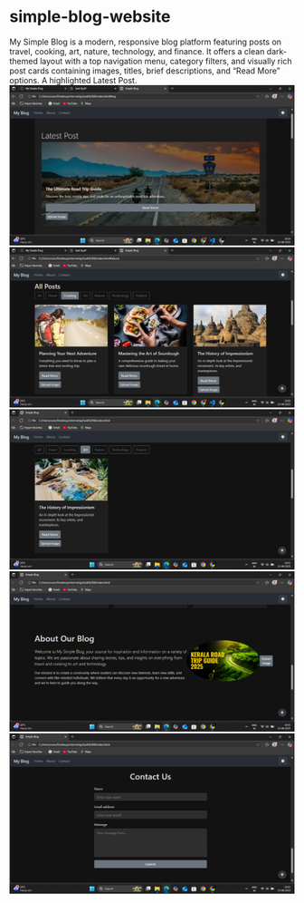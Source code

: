 # simple-blog-website
My Simple Blog is a modern, responsive blog platform featuring posts on travel, cooking, art, nature, technology, and finance. It offers a clean dark-themed layout with a top navigation menu, category filters, and visually rich post cards containing images, titles, brief descriptions, and “Read More” options. A highlighted Latest Post.
![image alt](https://raw.githubusercontent.com/Srividhyadiya/simple-blog-website/c60a5ffbf555d49dc35e4bbac525e133caad60f5/Screenshot%20(454).png)
![image alt](https://raw.githubusercontent.com/Srividhyadiya/simple-blog-website/9c1f0e5c9aa12f68f67bdb7d6a9853df801d0bb1/Screenshot%20(455).png)
![image alt](https://raw.githubusercontent.com/Srividhyadiya/simple-blog-website/c60a5ffbf555d49dc35e4bbac525e133caad60f5/Screenshot%20(457).png)
![image alt](https://raw.githubusercontent.com/Srividhyadiya/simple-blog-website/c60a5ffbf555d49dc35e4bbac525e133caad60f5/Screenshot%20(458).png)
![image alt](https://github.com/Srividhyadiya/simple-blog-website/blob/main/Screenshot%20(459).png?raw=true)
